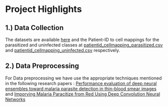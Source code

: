 Project Highlights
============================================
 ## 1.)  Data Collection
The datasets are available [here](https://lhncbc.nlm.nih.gov/publication/pub9932) and the Patient-ID to cell mappings for the parasitized and uninfected classes at [patientid_cellmapping_parasitized.csv](https://lhcftp.nlm.nih.gov/Open-Access-Datasets/Malaria/patientid_cellmapping_parasitized.csv) and [patientid_cellmapping_uninfected.csv](https://lhcftp.nlm.nih.gov/Open-Access-Datasets/Malaria/patientid_cellmapping_uninfected.csv) respectively.

## 2.)  Data Preprocessing
For Data preprocessing we have use the appropriate techniques mentioned in the following research papers : [Performance evaluation of deep neural ensembles toward malaria parasite detection in thin-blood smear images]( https://doi.org/10.7717/peerj.6977) and [Imporving Malaria Paracitize from Red Using Deep Convolution Neural Networks](https://github.com/rawat126/DL-ML/blob/master/Malaria%20Detection/Maleria_rearch.pdf)
